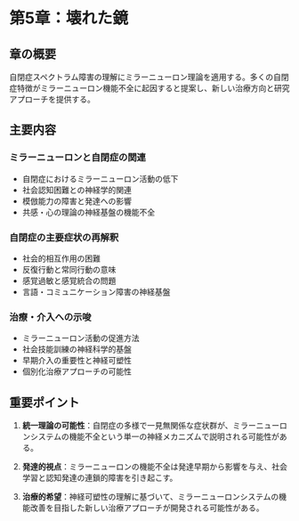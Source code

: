 # 第5章：壊れた鏡

## 章の概要
自閉症スペクトラム障害の理解にミラーニューロン理論を適用する。多くの自閉症特徴がミラーニューロン機能不全に起因すると提案し、新しい治療方向と研究アプローチを提供する。

## 主要内容

### ミラーニューロンと自閉症の関連
- 自閉症におけるミラーニューロン活動の低下
- 社会認知困難との神経学的関連
- 模倣能力の障害と発達への影響
- 共感・心の理論の神経基盤の機能不全

### 自閉症の主要症状の再解釈
- 社会的相互作用の困難
- 反復行動と常同行動の意味
- 感覚過敏と感覚統合の問題
- 言語・コミュニケーション障害の神経基盤

### 治療・介入への示唆
- ミラーニューロン活動の促進方法
- 社会技能訓練の神経科学的基盤
- 早期介入の重要性と神経可塑性
- 個別化治療アプローチの可能性

## 重要ポイント

1. **統一理論の可能性**：自閉症の多様で一見無関係な症状群が、ミラーニューロンシステムの機能不全という単一の神経メカニズムで説明される可能性がある。

2. **発達的視点**：ミラーニューロンの機能不全は発達早期から影響を与え、社会学習と認知発達の連鎖的障害を引き起こす。

3. **治療的希望**：神経可塑性の理解に基づいて、ミラーニューロンシステムの機能改善を目指した新しい治療アプローチが開発される可能性がある。